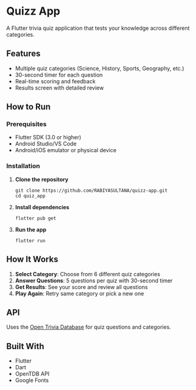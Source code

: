 # Quizz App
A Flutter trivia quiz application that tests your knowledge across different categories.

## Features
- Multiple quiz categories (Science, History, Sports, Geography, etc.)
- 30-second timer for each question
- Real-time scoring and feedback
- Results screen with detailed review

## How to Run

### Prerequisites
- Flutter SDK (3.0 or higher)
- Android Studio/VS Code
- Android/iOS emulator or physical device

### Installation
1. **Clone the repository**
   ```
   git clone https://github.com/RABIYASULTANA/quizz-app.git
   cd quiz_app
   ```

2. **Install dependencies**
   ```
   flutter pub get
   ```

3. **Run the app**
   ```
   flutter run
   ```

## How It Works
1. **Select Category**: Choose from 6 different quiz categories
2. **Answer Questions**: 5 questions per quiz with 30-second timer
3. **Get Results**: See your score and review all questions
4. **Play Again**: Retry same category or pick a new one

## API
Uses the [Open Trivia Database](https://opentdb.com/) for quiz questions and categories.

## Built With
- Flutter
- Dart
- OpenTDB API
- Google Fonts

